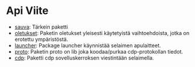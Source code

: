 # Api Viite

- [sauva](https://pkg.go.dev/github.com/go-rod/rod): Tärkein paketti
- [oletukset](https://pkg.go.dev/github.com/go-rod/rod/lib/defaults): Paketin oletukset yleisesti käytetyistä vaihtoehdoista, jotka on erotettu ympäristöstä.
- [launcher](https://pkg.go.dev/github.com/go-rod/rod/lib/launcher): Package launcher käynnistää selaimen apulaitteet.
- [proto](https://pkg.go.dev/github.com/go-rod/rod/lib/proto): Paketin proto on lib joka koodaa/purkaa cdp-protokollan tiedot.
- [cdp](https://pkg.go.dev/github.com/go-rod/rod/lib/cdp): Paketti cdp sovelluskerroksen viestintään selaimella.
